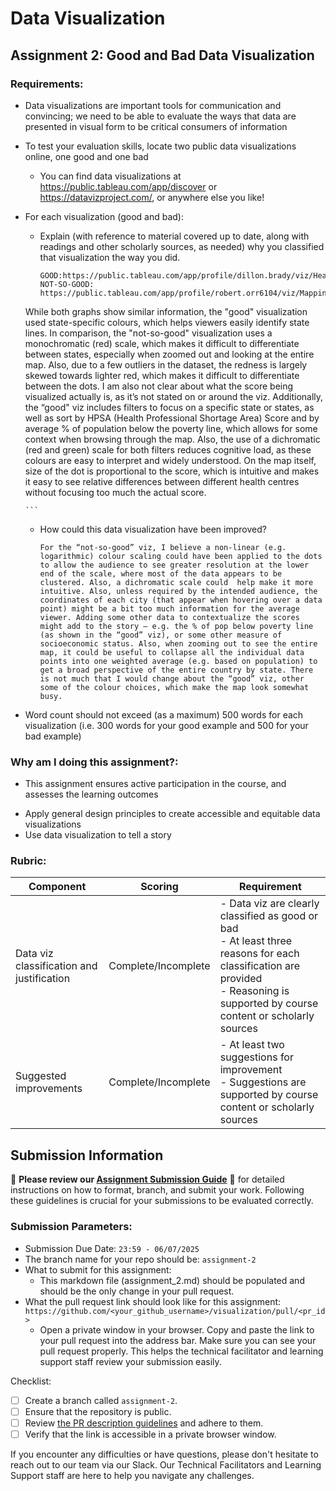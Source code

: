 # Data Visualization

## Assignment 2: Good and Bad Data Visualization

### Requirements:

- Data visualizations are important tools for communication and convincing; we need to be able to evaluate the ways that data are presented in visual form to be critical consumers of information 
- To test your evaluation skills, locate two public data visualizations online, one good and one bad  
    - You can find data visualizations at https://public.tableau.com/app/discover or https://datavizproject.com/, or anywhere else you like! 
- For each visualization (good and bad):  
    - Explain (with reference to material covered up to date, along with readings and other scholarly sources, as needed) why you classified that visualization the way you did.
      ```
      GOOD:https://public.tableau.com/app/profile/dillon.brady/viz/HealthShortageinUnitedStatesHPSA/Dashboard1
      NOT-SO-GOOD: https://public.tableau.com/app/profile/robert.orr6104/viz/MappingHealthProfessionalShortageAreas/Sheet1

    While both graphs show similar information, the "good" visualization used state-specific colours, which helps viewers easily identify state lines. In comparison, the "not-so-good" visualization uses a monochromatic (red) scale, which makes it difficult to differentiate between states, especially when zoomed out and looking at the entire map. Also, due to a few outliers in the dataset, the redness is largely skewed towards lighter red, which makes it difficult to differentiate between the dots. I am also not clear about what the score being visualized actually is, as it’s not stated on or around the viz. Additionally, the “good" viz includes filters to focus on a specific state or states, as well as sort by HPSA (Health Professional Shortage Area) Score and by average % of population below the poverty line, which allows for some context when browsing through the map. Also, the use of a dichromatic (red and green) scale for both filters reduces cognitive load, as these colours are easy to interpret and widely understood. On the map itself, size of the dot is proportional to the score, which is intuitive and makes it easy to see relative differences between different health centres without focusing too much the actual score.

      ```
    - How could this data visualization have been improved?  
      ```
      For the “not-so-good” viz, I believe a non-linear (e.g.  logarithmic) colour scaling could have been applied to the dots to allow the audience to see greater resolution at the lower end of the scale, where most of the data appears to be clustered. Also, a dichromatic scale could  help make it more intuitive. Also, unless required by the intended audience, the coordinates of each city (that appear when hovering over a data point) might be a bit too much information for the average viewer. Adding some other data to contextualize the scores might add to the story – e.g. the % of pop below poverty line (as shown in the “good” viz), or some other measure of socioeconomic status. Also, when zooming out to see the entire map, it could be useful to collapse all the individual data points into one weighted average (e.g. based on population) to get a broad perspective of the entire country by state. There is not much that I would change about the “good” viz, other some of the colour choices, which make the map look somewhat busy.
      
      ```
- Word count should not exceed (as a maximum) 500 words for each visualization (i.e. 
300 words for your good example and 500 for your bad example)

### Why am I doing this assignment?:

- This assignment ensures active participation in the course, and assesses the learning outcomes
* Apply general design principles to create accessible and equitable data visualizations
* Use data visualization to tell a story

### Rubric:

| Component               | Scoring   | Requirement                                                 |
|-------------------------|-----------|-------------------------------------------------------------|
| Data viz classification and justification | Complete/Incomplete | - Data viz are clearly classified as good or bad<br />- At least three reasons for each classification are provided<br />- Reasoning is supported by course content or scholarly sources |
| Suggested improvements  | Complete/Incomplete | - At least two suggestions for improvement<br />- Suggestions are supported by course content or scholarly sources |

## Submission Information

🚨 **Please review our [Assignment Submission Guide](https://github.com/UofT-DSI/onboarding/blob/main/onboarding_documents/submissions.md)** 🚨 for detailed instructions on how to format, branch, and submit your work. Following these guidelines is crucial for your submissions to be evaluated correctly.

### Submission Parameters:
* Submission Due Date: `23:59 - 06/07/2025`
* The branch name for your repo should be: `assignment-2`
* What to submit for this assignment:
    * This markdown file (assignment_2.md) should be populated and should be the only change in your pull request.
* What the pull request link should look like for this assignment: `https://github.com/<your_github_username>/visualization/pull/<pr_id>`
    * Open a private window in your browser. Copy and paste the link to your pull request into the address bar. Make sure you can see your pull request properly. This helps the technical facilitator and learning support staff review your submission easily.

Checklist:
- [ ] Create a branch called `assignment-2`.
- [ ] Ensure that the repository is public.
- [ ] Review [the PR description guidelines](https://github.com/UofT-DSI/onboarding/blob/main/onboarding_documents/submissions.md#guidelines-for-pull-request-descriptions) and adhere to them.
- [ ] Verify that the link is accessible in a private browser window.

If you encounter any difficulties or have questions, please don't hesitate to reach out to our team via our Slack. Our Technical Facilitators and Learning Support staff are here to help you navigate any challenges.
